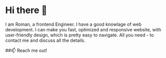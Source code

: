 # Hi there 👏

I am Roman, a frontend Engineer. I have a good knowlage of web development.
I can make you fast, optimized and responsive website, with user-friendly design, which is pretty easy to navigate.
All you need - to contact me and discuss all the details.

##📫 Reach me out!

